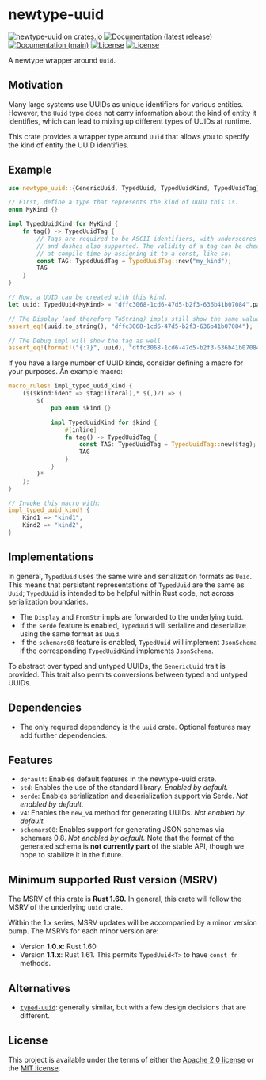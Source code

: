 # newtype-uuid

[![newtype-uuid on crates.io](https://img.shields.io/crates/v/newtype-uuid)](https://crates.io/crates/newtype-uuid)
[![Documentation (latest release)](https://img.shields.io/badge/docs-latest%20version-brightgreen.svg)](https://docs.rs/newtype-uuid)
[![Documentation (main)](https://img.shields.io/badge/docs-main-brightgreen)](https://oxidecomputer.github.io/newtype-uuid/rustdoc/newtype_uuid/)
[![License](https://img.shields.io/badge/license-Apache-green.svg)](LICENSE-APACHE)
[![License](https://img.shields.io/badge/license-MIT-green.svg)](LICENSE-MIT)

A newtype wrapper around `Uuid`.

## Motivation

Many large systems use UUIDs as unique identifiers for various entities. However, the `Uuid`
type does not carry information about the kind of entity it identifies, which can lead to mixing
up different types of UUIDs at runtime.

This crate provides a wrapper type around `Uuid` that allows you to specify the kind of entity
the UUID identifies.

## Example

```rust
use newtype_uuid::{GenericUuid, TypedUuid, TypedUuidKind, TypedUuidTag};

// First, define a type that represents the kind of UUID this is.
enum MyKind {}

impl TypedUuidKind for MyKind {
    fn tag() -> TypedUuidTag {
        // Tags are required to be ASCII identifiers, with underscores
        // and dashes also supported. The validity of a tag can be checked
        // at compile time by assigning it to a const, like so:
        const TAG: TypedUuidTag = TypedUuidTag::new("my_kind");
        TAG
    }
}

// Now, a UUID can be created with this kind.
let uuid: TypedUuid<MyKind> = "dffc3068-1cd6-47d5-b2f3-636b41b07084".parse().unwrap();

// The Display (and therefore ToString) impls still show the same value.
assert_eq!(uuid.to_string(), "dffc3068-1cd6-47d5-b2f3-636b41b07084");

// The Debug impl will show the tag as well.
assert_eq!(format!("{:?}", uuid), "dffc3068-1cd6-47d5-b2f3-636b41b07084 (my_kind)");
```

If you have a large number of UUID kinds, consider defining a macro for your purposes. An
example macro:

```rust
macro_rules! impl_typed_uuid_kind {
    ($($kind:ident => $tag:literal),* $(,)?) => {
        $(
            pub enum $kind {}

            impl TypedUuidKind for $kind {
                #[inline]
                fn tag() -> TypedUuidTag {
                    const TAG: TypedUuidTag = TypedUuidTag::new($tag);
                    TAG
                }
            }
        )*
    };
}

// Invoke this macro with:
impl_typed_uuid_kind! {
    Kind1 => "kind1",
    Kind2 => "kind2",
}
```

## Implementations

In general, `TypedUuid` uses the same wire and serialization formats as `Uuid`. This means
that persistent representations of `TypedUuid` are the same as `Uuid`; `TypedUuid` is
intended to be helpful within Rust code, not across serialization boundaries.

- The `Display` and `FromStr` impls are forwarded to the underlying `Uuid`.
- If the `serde` feature is enabled, `TypedUuid` will serialize and deserialize using the same
  format as `Uuid`.
- If the `schemars08` feature is enabled, `TypedUuid` will implement `JsonSchema` if the
  corresponding `TypedUuidKind` implements `JsonSchema`.

To abstract over typed and untyped UUIDs, the `GenericUuid` trait is provided. This trait also
permits conversions between typed and untyped UUIDs.

## Dependencies

- The only required dependency is the `uuid` crate. Optional features may add further
  dependencies.

## Features

- `default`: Enables default features in the newtype-uuid crate.
- `std`: Enables the use of the standard library. *Enabled by default.*
- `serde`: Enables serialization and deserialization support via Serde. *Not enabled by
  default.*
- `v4`: Enables the `new_v4` method for generating UUIDs. *Not enabled by default.*
- `schemars08`: Enables support for generating JSON schemas via schemars 0.8. *Not enabled by
  default.* Note that the format of the generated schema is **not currently part** of the stable
  API, though we hope to stabilize it in the future.

## Minimum supported Rust version (MSRV)

The MSRV of this crate is **Rust 1.60.** In general, this crate will follow the MSRV of the
underlying `uuid` crate.

Within the 1.x series, MSRV updates will be accompanied by a minor version bump. The MSRVs for
each minor version are:

* Version **1.0.x**: Rust 1.60
* Version **1.1.x**: Rust 1.61. This permits `TypedUuid<T>` to have `const fn` methods.

## Alternatives

- [`typed-uuid`](https://crates.io/crates/typed-uuid): generally similar, but with a few design
  decisions that are different.

## License

This project is available under the terms of either the [Apache 2.0 license](LICENSE-APACHE) or the [MIT
license](LICENSE-MIT).

<!--
README.md is generated from README.tpl by cargo readme. To regenerate:

cargo install cargo-readme
./scripts/regenerate-readmes.sh
-->
